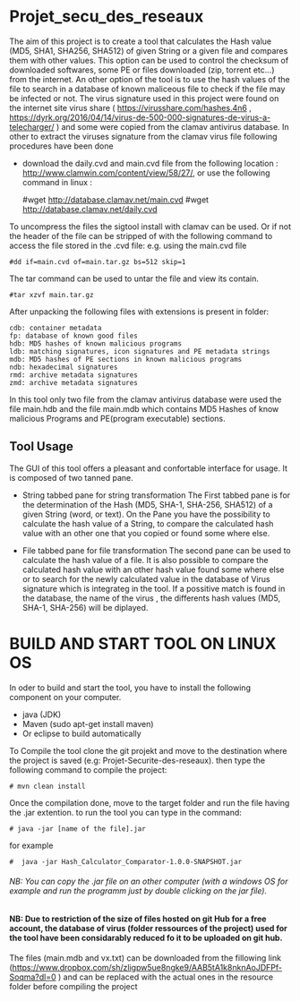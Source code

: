 # Projet_secu_des_reseaux

The aim of this project is to create a tool that calculates the Hash value (MD5, SHA1, SHA256, SHA512) of given String or a given file and compares them with other values. This option can be used to control the checksum of downloaded softwares, some PE or files downloaded (zip, torrent etc...) from the internet.
An other option of the tool is to use the hash values of the file to search in a database of known maliceous file to check if the file may be infected or not. The virus signature used in this project were found on the internet site virus share ( https://virusshare.com/hashes.4n6 , https://dyrk.org/2016/04/14/virus-de-500-000-signatures-de-virus-a-telecharger/ ) and some were copied from the clamav antivirus database.
In other to extract the viruses signature from the clamav virus file following procedures have been done
- download the daily.cvd and main.cvd file from the following location : http://www.clamwin.com/content/view/58/27/, 
or use the following command in linux :

    #wget http://database.clamav.net/main.cvd
    #wget http://database.clamav.net/daily.cvd

To uncompress the files the sigtool install with clamav can be used. Or if not the header of the file can be stripped of with the following command to access the file stored in the .cvd file: e.g. using the main.cvd file

    #dd if=main.cvd of=main.tar.gz bs=512 skip=1 
The tar command can be used to untar the file and view its contain.

    #tar xzvf main.tar.gz
After unpacking the following files with extensions is present in folder: 

    cdb: container metadata
    fp: database of known good files
    hdb: MD5 hashes of known malicious programs
    ldb: matching signatures, icon signatures and PE metadata strings
    mdb: MD5 hashes of PE sections in known malicious programs
    ndb: hexadecimal signatures
    rmd: archive metadata signatures
    zmd: archive metadata signatures
    
In this tool only two file from the clamav antivirus database were used the file main.hdb and the file main.mdb which contains MD5 Hashes of know malicious Programs and PE(program executable) sections.

## Tool Usage

The GUI of this tool offers a pleasant and confortable interface for usage. It is composed of two tanned pane.

- String tabbed pane for string transformation 
The First tabbed pane is for the determination of the Hash (MD5, SHA-1, SHA-256, SHA512) of a given String (word, or text).
On the Pane you have the possibility to calculate the hash value of a String, to compare the calculated hash value with an other one that you copied or found some where else.

- File tabbed pane for file transformation
The second pane can be used to calculate the hash value of a file. It is also possible to compare the calculated hash value with an other hash value found some where else or to search for the newly calculated value in the database of Virus signature which is integrateg in the tool.
If a possitive match is found in the database, the name of the virus , the differents hash values (MD5, SHA-1, SHA-256) will be diplayed. 

# BUILD AND START TOOL ON LINUX OS
In oder to build and start the tool, you have to install the following component on your computer.
 - java (JDK)
 - Maven (sudo apt-get install maven)
 - Or eclipse to build automatically
 
To Compile the tool clone the git projekt and move to the destination where the project is saved (e.g: Projet-Securite-des-reseaux).
then type the following command to compile the project:
    
    # mvn clean install
Once the compilation done, move to the target folder and run the file having the .jar extention.
to run the tool you can type in the command:
    
    # java -jar [name of the file].jar
for example 

    #  java -jar Hash_Calculator_Comparator-1.0.0-SNAPSHOT.jar

###### NB: You can copy the .jar file on an other computer (with  a windows OS for example and run the programm just by double clicking on the jar file).

#### NB: Due to restriction of the size of files hosted on git Hub for a free account, the database of virus (folder ressources of the project) used for the tool have been considarably reduced fo it to be uploaded on git hub.
The files (main.mdb and vx.txt) can be downloaded from the fillowing link (https://www.dropbox.com/sh/zligpw5ue8ngke9/AAB5tA1k8nknAoJDFPf-Soqma?dl=0 ) and can be replaced with the actual ones in the resource folder before compiling the project
